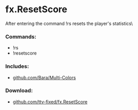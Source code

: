 # fx.ResetScore
After entering the command !rs resets the player's statistics\

### Commands:
- !rs
- !resetscore

### Includes:
- [github.com/Bara/Multi-Colors](https://github.com/Bara/Multi-Colors)

### Download:
- [github.com/ttv-fixed/fx.ResetScore](https://github.com/ttv-fixed/fx.ResetScore)
